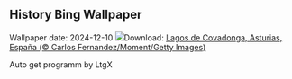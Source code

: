 ## History Bing Wallpaper
Wallpaper date: 2024-12-10
![](https://www.bing.com/th?id=OHR.CovadongaWinter_ES-ES7227856759_UHD.jpg&w=1000)Download: [Lagos de Covadonga, Asturias, España (© Carlos Fernandez/Moment/Getty Images)](https://www.bing.com/th?id=OHR.CovadongaWinter_ES-ES7227856759_UHD.jpg)

Auto get programm by LtgX
